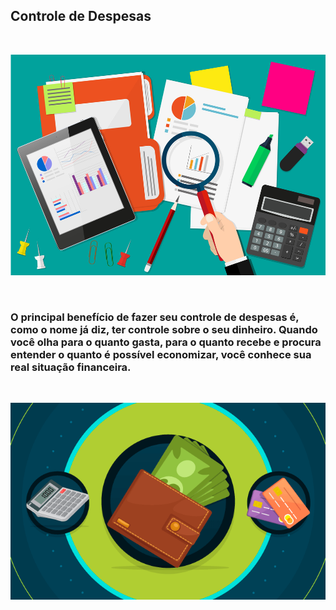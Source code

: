 ## Controle de Despesas

<br> 

![Imagem representativa de controle de gastos](images/img2.jpg)

<br> 

### O principal benefício de fazer seu controle de despesas é, como o nome já diz, ter controle sobre o seu dinheiro. Quando você olha para o quanto gasta, para o quanto recebe e procura entender o quanto é possível economizar, você conhece sua real situação financeira.

<br> 

![Imagem representativa de controle de gastos](images/img1.jpg)
